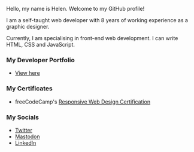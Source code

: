 Hello, my name is Helen. Welcome to my GitHub profile!

I am a self-taught web developer with 8 years of working experience as a graphic designer.

Currently, I am specialising in front-end web development. I can write HTML, CSS and JavaScript.

### My Developer Portfolio

- [View here](https://helenclx.github.io/)

### My Certificates

- freeCodeCamp's [Responsive Web Design Certification](https://www.freecodecamp.org/certification/helenclx/responsive-web-design)

### My Socials

- [Twitter](https://twitter.com/helen_clx)
- [Mastodon](https://tech.lgbt/@helenclx)
- [LinkedIn](https://www.linkedin.com/in/helenclx/)